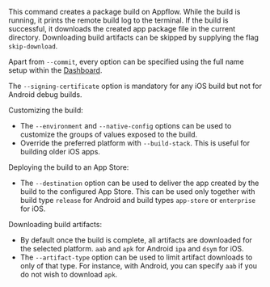 This command creates a package build on Appflow. While the build is running, it prints the remote build log to the terminal. If the build is successful, it downloads the created app package file in the current directory. Downloading build artifacts can be skipped by supplying the flag `skip-download`.

Apart from `--commit`, every option can be specified using the full name setup within the [Dashboard](https://dashboard.ionicframework.com).

The `--signing-certificate` option is mandatory for any iOS build but not for Android debug builds.

Customizing the build:
- The `--environment` and `--native-config` options can be used to customize the groups of values exposed to the build.
- Override the preferred platform with `--build-stack`. This is useful for building older iOS apps.

Deploying the build to an App Store:
- The `--destination` option can be used to deliver the app created by the build to the configured App Store. This can be used only together with build type `release` for Android and build types `app-store` or `enterprise` for iOS.

Downloading build artifacts:
- By default once the build is complete, all artifacts are downloaded for the selected platform. `aab` and `apk` for Android `ipa` and `dsym` for iOS.
- The `--artifact-type` option can be used to limit artifact downloads to only of that type. For instance, with Android, you can specify `aab` if you do not wish to download `apk`.
